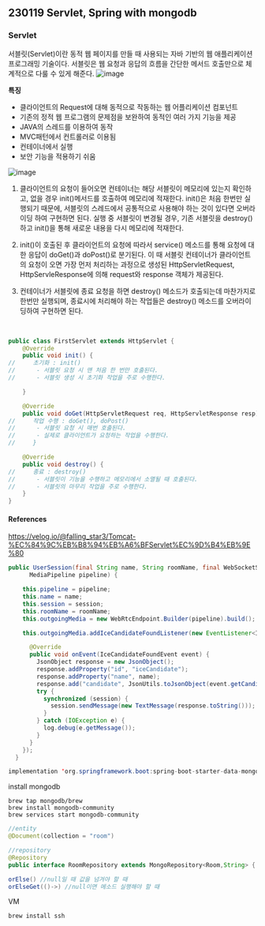## 230119 Servlet, Spring with mongodb

### Servlet

서블릿(Servlet)이란 동적 웹 페이지를 만들 때 사용되는 자바 기반의 웹 애플리케이션 프로그래밍 기술이다. 서블릿은 웹 요청과 응답의 흐름을 간단한 메서드 호출만으로 체계적으로 다룰 수 있게 해준다.
![image](https://user-images.githubusercontent.com/61377122/213336651-1cfa1a28-3b57-4d8c-8cd5-b480e44ad1bd.png)

**특징**

- 클라이언트의 Request에 대해 동적으로 작동하는 웹 어플리케이션 컴포넌트
- 기존의 정적 웹 프로그램의 문제점을 보완하여 동적인 여러 가지 기능을 제공
- JAVA의 스레드를 이용하여 동작
- MVC패턴에서 컨트롤러로 이용됨
- 컨테이너에서 실행
- 보안 기능을 적용하기 쉬움

![image](https://user-images.githubusercontent.com/61377122/213337809-a8d84d9f-74a1-40b4-bd57-adeb47f262e6.png)

1. 클라이언트의 요청이 들어오면 컨테이너는 해당 서블릿이 메모리에 있는지 확인하고, 없을 경우 init()메서드를 호출하여 메모리에 적재한다. init()은 처음 한번만 실행되기 때문에, 서블릿의 스레드에서 공통적으로 사용해야 하는 것이 있다면 오버라이딩 하여 구현하면 된다. 실행 중 서블릿이 변경될 경우, 기존 서블릿을 destroy()하고 init()을 통해 새로운 내용을 다시 메모리에 적재한다.

2. init()이 호출된 후 클라이언트의 요청에 따라서 service() 메소드를 통해 요청에 대한 응답이 doGet()과 doPost()로 분기된다. 이 때 서블릿 컨테이너가 클라이언트의 요청이 오면 가장 먼저 처리하는 과정으로 생성된 HttpServletRequest, HttpServleResponse에 의해 request와 response 객체가 제공된다.

3. 컨테이너가 서블릿에 종료 요청을 하면 destroy() 메소드가 호출되는데 마찬가지로 한번만 실행되며, 종료시에 처리해야 하는 작업들은 destroy() 메소드를 오버라이딩하여 구현하면 된다.

<br/>

```java
public class FirstServlet extends HttpServlet {
	@Override
    public void init() {
//     초기화 : init()
//      - 서블릿 요청 시 맨 처음 한 번만 호출된다.
//      - 서블릿 생성 시 초기화 작업을 주로 수행한다.

	}

    @Override
    public void doGet(HttpServletRequest req, HttpServletResponse resp) {
//     작업 수행 : doGet(), doPost()
//      - 서블릿 요청 시 매번 호출된다.
//      - 실제로 클라이언트가 요청하는 작업을 수행한다.
//     }

    @Override
    public void destroy() {
//     종료 : destroy()
//      - 서블릿이 기능을 수행하고 메모리에서 소멸될 때 호출된다.
//      - 서블릿의 마무리 작업을 주로 수행한다.
    }
}
```

#### References

https://velog.io/@falling_star3/Tomcat-%EC%84%9C%EB%B8%94%EB%A6%BFServlet%EC%9D%B4%EB%9E%80

```java
public UserSession(final String name, String roomName, final WebSocketSession session,
      MediaPipeline pipeline) {

    this.pipeline = pipeline;
    this.name = name;
    this.session = session;
    this.roomName = roomName;
    this.outgoingMedia = new WebRtcEndpoint.Builder(pipeline).build();

    this.outgoingMedia.addIceCandidateFoundListener(new EventListener<IceCandidateFoundEvent>() {

      @Override
      public void onEvent(IceCandidateFoundEvent event) {
        JsonObject response = new JsonObject();
        response.addProperty("id", "iceCandidate");
        response.addProperty("name", name);
        response.add("candidate", JsonUtils.toJsonObject(event.getCandidate()));
        try {
          synchronized (session) {
            session.sendMessage(new TextMessage(response.toString()));
          }
        } catch (IOException e) {
          log.debug(e.getMessage());
        }
      }
    });
  }
```

```java
implementation 'org.springframework.boot:spring-boot-starter-data-mongodb'
```

install mongodb

```shell
brew tap mongodb/brew
brew install mongodb-community
brew services start mongodb-community
```

```java
//entity
@Document(collection = "room")

//repository
@Repository
public interface RoomRepository extends MongoRepository<Room,String> {
```

```java
orElse() //null일 때 값을 넘겨야 할 때
orElseGet(()->) //null이면 메소드 실행해야 할 때
```

VM

```bash
brew install ssh
```
